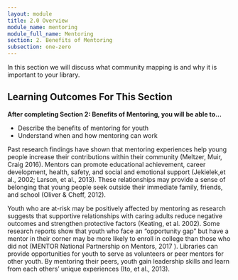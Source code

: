 ```yaml
---
layout: module
title: 2.0 Overview
module_name: mentoring
module_full_name: Mentoring
section: 2. Benefits of Mentoring
subsection: one-zero
---
```


In this section we will discuss what community mapping is and why it is important to your library. 

## Learning Outcomes For This Section

**After completing Section 2: Benefits of Mentoring, you will be able to...**
<ul class="fancy">
  <li>Describe the benefits of mentoring for youth</li>
  <li>Understand when and how mentoring can work</li>
</ul>

Past research findings have shown that mentoring experiences help young people increase their contributions within their community (Meltzer, Muir, Craig 2016). Mentors can promote educational achievement, career development, health, safety, and social and emotional support (Jekielek,et al., 2002; Larson, et al., 2013).  These relationships may provide a sense of belonging that young people seek outside their immediate family, friends, and school (Oliver & Cheff, 2012). 

Youth who are at-risk may be positively affected by mentoring as research suggests that supportive relationships with caring adults reduce negative outcomes and strengthen protective factors (Keating, et al. 2002). Some research reports show that youth who face an “opportunity gap” but have a mentor in their corner may be more likely to enroll in college than those who did not (MENTOR National Partnership on Mentors, 2017 ). Libraries can provide opportunities for youth to serve as volunteers or peer mentors for other youth. By mentoring their peers, youth gain leadership skills and learn from each others’ unique experiences (Ito, et al., 2013). 
